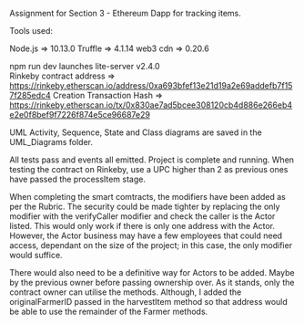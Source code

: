 Assignment for Section 3 - Ethereum Dapp for tracking items.

Tools used:

  Node.js => 10.13.0
  Truffle => 4.1.14
  web3 cdn => 0.20.6
  
npm run dev launches lite-server v2.4.0  
Rinkeby contract address => https://rinkeby.etherscan.io/address/0xa693bfef13e21d19a2e69addefb7f157f285edc4
Creation Transaction Hash => https://rinkeby.etherscan.io/tx/0x830ae7ad5bcee308120cb4d886e266eb4e2e0f8bef9f7226f874e5ce96687e29

UML Activity, Sequence, State and Class diagrams are saved in the UML_Diagrams folder.

All tests pass and events all emitted.
Project is complete and running. When testing the contract on Rinkeby, use a UPC higher than 2 as previous ones have passed the processItem stage.

When completing the smart comtracts, the modifiers have been added as per the Rubric.
The security could be made tighter by replacing the only<Actor> modifier with the verifyCaller modifier and check the caller is the Actor listed.
This would only work if there is only one address with the Actor. However, the Actor business may have a few employees that could need access, 
  dependant on the size of the project; in this case, the only<Actor> modifier would suffice.
 
There would also need to be a definitive way for Actors to be added. Maybe by the previous owner before passing ownership over.
As it stands, only the contract owner can utilise the methods. Although, I added the originalFarmerID passed in the harvestItem method so that address 
  would be able to use the remainder of the Farmer methods.

